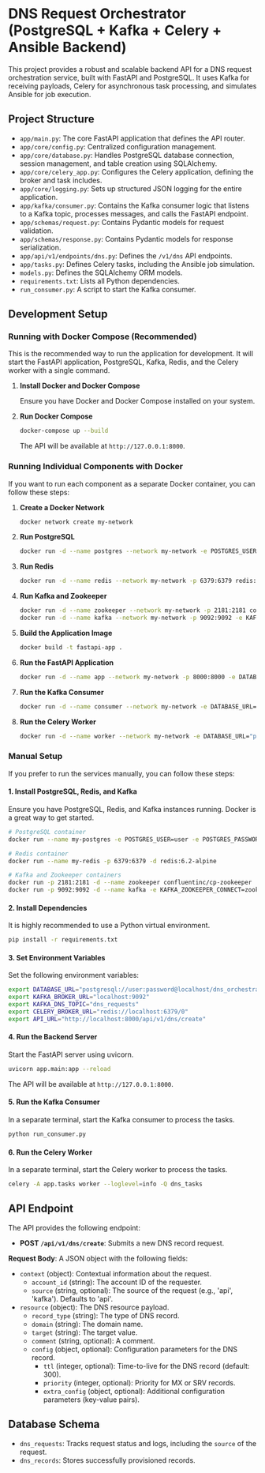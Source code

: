 # DNS Request Orchestrator (PostgreSQL + Kafka + Celery + Ansible Backend)

This project provides a robust and scalable backend API for a DNS request orchestration service, built with FastAPI and PostgreSQL. It uses Kafka for receiving payloads, Celery for asynchronous task processing, and simulates Ansible for job execution.

## Project Structure

- `app/main.py`: The core FastAPI application that defines the API router.
- `app/core/config.py`: Centralized configuration management.
- `app/core/database.py`: Handles PostgreSQL database connection, session management, and table creation using SQLAlchemy.
- `app/core/celery_app.py`: Configures the Celery application, defining the broker and task includes.
- `app/core/logging.py`: Sets up structured JSON logging for the entire application.
- `app/kafka/consumer.py`: Contains the Kafka consumer logic that listens to a Kafka topic, processes messages, and calls the FastAPI endpoint.
- `app/schemas/request.py`: Contains Pydantic models for request validation.
- `app/schemas/response.py`: Contains Pydantic models for response serialization.
- `app/api/v1/endpoints/dns.py`: Defines the `/v1/dns` API endpoints.
- `app/tasks.py`: Defines Celery tasks, including the Ansible job simulation.
- `models.py`: Defines the SQLAlchemy ORM models.
- `requirements.txt`: Lists all Python dependencies.
- `run_consumer.py`: A script to start the Kafka consumer.

## Development Setup

### Running with Docker Compose (Recommended)

This is the recommended way to run the application for development. It will start the FastAPI application, PostgreSQL, Kafka, Redis, and the Celery worker with a single command.

1.  **Install Docker and Docker Compose**

    Ensure you have Docker and Docker Compose installed on your system.

2.  **Run Docker Compose**

    ```bash
    docker-compose up --build
    ```

    The API will be available at `http://127.0.0.1:8000`.

### Running Individual Components with Docker

If you want to run each component as a separate Docker container, you can follow these steps:

1.  **Create a Docker Network**

    ```bash
    docker network create my-network
    ```

2.  **Run PostgreSQL**

    ```bash
    docker run -d --name postgres --network my-network -e POSTGRES_USER=user -e POSTGRES_PASSWORD=password -e POSTGRES_DB=dns_orchestrator -p 5432:5432 postgres
    ```

3.  **Run Redis**

    ```bash
    docker run -d --name redis --network my-network -p 6379:6379 redis:6.2-alpine
    ```

4.  **Run Kafka and Zookeeper**

    ```bash
    docker run -d --name zookeeper --network my-network -p 2181:2181 confluentinc/cp-zookeeper
    docker run -d --name kafka --network my-network -p 9092:9092 -e KAFKA_ZOOKEEPER_CONNECT=zookeeper:2181 -e KAFKA_ADVERTISED_LISTENERS=PLAINTEXT://kafka:29092,PLAINTEXT_HOST://localhost:9092 -e KAFKA_LISTENER_SECURITY_PROTOCOL_MAP=PLAINTEXT:PLAINTEXT,PLAINTEXT_HOST:PLAINTEXT -e KAFKA_INTER_BROKER_LISTENER_NAME=PLAINTEXT -e KAFKA_OFFSETS_TOPIC_REPLICATION_FACTOR=1 confluentinc/cp-kafka
    ```

5.  **Build the Application Image**

    ```bash
    docker build -t fastapi-app .
    ```

6.  **Run the FastAPI Application**

    ```bash
    docker run -d --name app --network my-network -p 8000:8000 -e DATABASE_URL="postgresql://user:password@postgres/dns_orchestrator" -e KAFKA_BROKER_URL="kafka:29092" -e CELERY_BROKER_URL="redis://redis:6379/0" fastapi-app
    ```

7.  **Run the Kafka Consumer**

    ```bash
    docker run -d --name consumer --network my-network -e DATABASE_URL="postgresql://user:password@postgres/dns_orchestrator" -e KAFKA_BROKER_URL="kafka:29092" fastapi-app python run_consumer.py
    ```

8.  **Run the Celery Worker**

    ```bash
    docker run -d --name worker --network my-network -e DATABASE_URL="postgresql://user:password@postgres/dns_orchestrator" -e CELERY_BROKER_URL="redis://redis:6379/0" fastapi-app celery -A app.tasks worker --loglevel=info -Q dns_tasks
    ```

### Manual Setup

If you prefer to run the services manually, you can follow these steps:

#### 1. Install PostgreSQL, Redis, and Kafka

Ensure you have PostgreSQL, Redis, and Kafka instances running. Docker is a great way to get started.

```bash
# PostgreSQL container
docker run --name my-postgres -e POSTGRES_USER=user -e POSTGRES_PASSWORD=password -e POSTGRES_DB=dns_orchestrator -p 5432:5432 -d postgres

# Redis container
docker run --name my-redis -p 6379:6379 -d redis:6.2-alpine

# Kafka and Zookeeper containers
docker run -p 2181:2181 -d --name zookeeper confluentinc/cp-zookeeper
docker run -p 9092:9092 -d --name kafka -e KAFKA_ZOOKEEPER_CONNECT=zookeeper:2181 -e KAFKA_ADVERTISED_LISTENERS=PLAINTEXT://localhost:9092 -e KAFKA_OFFSETS_TOPIC_REPLICATION_FACTOR=1 --link zookeeper confluentinc/cp-kafka
```

#### 2. Install Dependencies

It is highly recommended to use a Python virtual environment.

```bash
pip install -r requirements.txt
```

#### 3. Set Environment Variables

Set the following environment variables:

```bash
export DATABASE_URL="postgresql://user:password@localhost/dns_orchestrator"
export KAFKA_BROKER_URL="localhost:9092"
export KAFKA_DNS_TOPIC="dns_requests"
export CELERY_BROKER_URL="redis://localhost:6379/0"
export API_URL="http://localhost:8000/api/v1/dns/create"
```

#### 4. Run the Backend Server

Start the FastAPI server using uvicorn.

```bash
uvicorn app.main:app --reload
```

The API will be available at `http://127.0.0.1:8000`.

#### 5. Run the Kafka Consumer

In a separate terminal, start the Kafka consumer to process the tasks.

```bash
python run_consumer.py
```

#### 6. Run the Celery Worker

In a separate terminal, start the Celery worker to process the tasks.

```bash
celery -A app.tasks worker --loglevel=info -Q dns_tasks
```

## API Endpoint

The API provides the following endpoint:

- **POST `/api/v1/dns/create`**: Submits a new DNS record request.

**Request Body**: A JSON object with the following fields:

- `context` (object): Contextual information about the request.
  - `account_id` (string): The account ID of the requester.
  - `source` (string, optional): The source of the request (e.g., 'api', 'kafka'). Defaults to 'api'.
- `resource` (object): The DNS resource payload.
  - `record_type` (string): The type of DNS record.
  - `domain` (string): The domain name.
  - `target` (string): The target value.
  - `comment` (string, optional): A comment.
  - `config` (object, optional): Configuration parameters for the DNS record.
    - `ttl` (integer, optional): Time-to-live for the DNS record (default: 300).
    - `priority` (integer, optional): Priority for MX or SRV records.
    - `extra_config` (object, optional): Additional configuration parameters (key-value pairs).

## Database Schema

- `dns_requests`: Tracks request status and logs, including the `source` of the request.
- `dns_records`: Stores successfully provisioned records.

